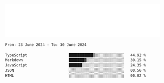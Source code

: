 [![](./hello.svg)](https://blog.yrobot.top?ref=github-yrobot)

<!--START_SECTION:waka-->

```txt
From: 23 June 2024 - To: 30 June 2024

TypeScript                   ███████████▒░░░░░░░░░░░░░   44.92 %
Markdown                     ███████▓░░░░░░░░░░░░░░░░░   30.15 %
JavaScript                   ██████░░░░░░░░░░░░░░░░░░░   24.35 %
JSON                         ░░░░░░░░░░░░░░░░░░░░░░░░░   00.56 %
HTML                         ░░░░░░░░░░░░░░░░░░░░░░░░░   00.02 %
```

<!--END_SECTION:waka-->
